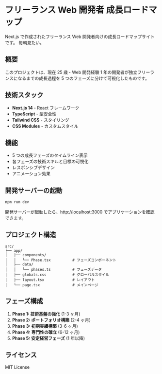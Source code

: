 # フリーランス Web 開発者 成長ロードマップ

Next.js で作成されたフリーランス Web 開発者向けの成長ロードマップサイトです。
毎朝見たい。

## 概要

このプロジェクトは、現在 25 歳・Web 開発経験 1 年の開発者が独立フリーランスになるまでの成長過程を 5 つのフェーズに分けて可視化したものです。

## 技術スタック

- **Next.js 14** - React フレームワーク
- **TypeScript** - 型安全性
- **Tailwind CSS** - スタイリング
- **CSS Modules** - カスタムスタイル

## 機能

- 5 つの成長フェーズのタイムライン表示
- 各フェーズの技術スキルと目標の可視化
- レスポンシブデザイン
- アニメーション効果

## 開発サーバーの起動

```bash
npm run dev
```

開発サーバーが起動したら、[http://localhost:3000](http://localhost:3000) でアプリケーションを確認できます。

## プロジェクト構造

```
src/
├── app/
│   ├── components/
│   │   └── Phase.tsx          # フェーズコンポーネント
│   ├── data/
│   │   └── phases.ts          # フェーズデータ
│   ├── globals.css            # グローバルスタイル
│   ├── layout.tsx             # レイアウト
│   └── page.tsx               # メインページ
```

## フェーズ構成

1. **Phase 1: 技術基盤の強化** (1-3 ヶ月)
2. **Phase 2: ポートフォリオ構築** (2-4 ヶ月)
3. **Phase 3: 初期実績構築** (3-6 ヶ月)
4. **Phase 4: 専門性の確立** (6-12 ヶ月)
5. **Phase 5: 安定経営フェーズ** (1 年以降)

## ライセンス

MIT License
